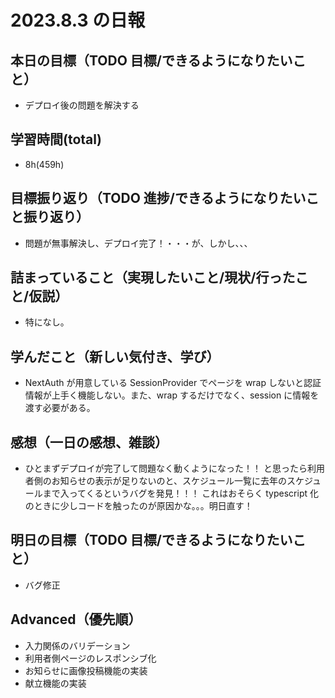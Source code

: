 # 2023.8.3 の日報

## 本日の目標（TODO 目標/できるようになりたいこと）

- デプロイ後の問題を解決する

## 学習時間(total)

- 8h(459h)

## 目標振り返り（TODO 進捗/できるようになりたいこと振り返り）

- 問題が無事解決し、デプロイ完了！・・・が、しかし、、、

## 詰まっていること（実現したいこと/現状/行ったこと/仮説）

- 特になし。

## 学んだこと（新しい気付き、学び）

- NextAuth が用意している SessionProvider でページを wrap しないと認証情報が上手く機能しない。また、wrap するだけでなく、session に情報を渡す必要がある。

## 感想（一日の感想、雑談）

- ひとまずデプロイが完了して問題なく動くようになった！！
  と思ったら利用者側のお知らせの表示が足りないのと、スケジュール一覧に去年のスケジュールまで入ってくるというバグを発見！！！
  これはおそらく typescript 化のときに少しコードを触ったのが原因かな。。。明日直す！

## 明日の目標（TODO 目標/できるようになりたいこと）

- バグ修正

## Advanced（優先順）

- 入力関係のバリデーション
- 利用者側ページのレスポンシブ化
- お知らせに画像投稿機能の実装
- 献立機能の実装
